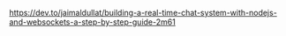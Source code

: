 https://dev.to/jaimaldullat/building-a-real-time-chat-system-with-nodejs-and-websockets-a-step-by-step-guide-2m61